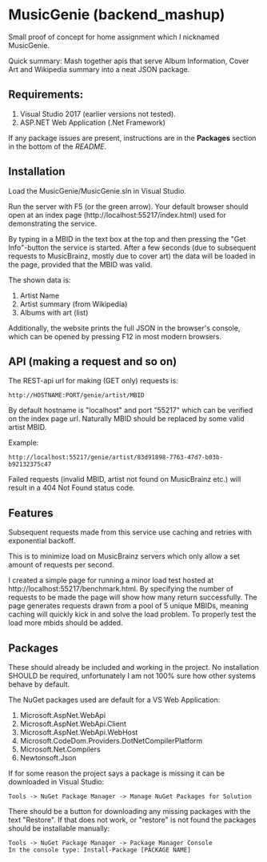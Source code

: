 # MusicGenie (backend_mashup)

Small proof of concept for home assignment which I nicknamed MusicGenie.

Quick summary: Mash together apis that serve Album Information, Cover Art and Wikipedia summary into a neat JSON package.

## Requirements: 

1. Visual Studio 2017 (earlier versions not tested).
2. ASP.NET Web Application (.Net Framework)

If any package issues are present, instructions are in the **Packages** section in the bottom of the *README*.

## Installation

Load the MusicGenie/MusicGenie.sln in Visual Studio.

Run the server with F5 (or the green arrow).
Your default browser should open at an index page (http://localhost:55217/index.html) used for demonstrating the service.

By typing in a MBID in the text box at the top and then pressing the "Get Info"-button the service is started.
After a few seconds (due to subsequent requests to MusicBrainz, mostly due to cover art) the data will be loaded in the page, provided that the MBID was valid.

The shown data is:

1. Artist Name
2. Artist summary (from Wikipedia)
3. Albums with art (list)

Additionally, the website prints the full JSON in the browser's  console, which can be opened by pressing F12 in most modern browsers.

## API (making a request and so on)

The REST-api url for making (GET only) requests is:

```
http://HOSTNAME:PORT/genie/artist/MBID
```

By default hostname is "localhost" and port "55217" which can be verified on the index page url.
Naturally MBID should be replaced by some valid artist MBID.

Example:

```
http://localhost:55217/genie/artist/83d91898-7763-47d7-b03b-b92132375c47
```

Failed requests (invalid MBID, artist not found on MusicBrainz etc.) will result in a 404 Not Found status code.

## Features

Subsequent requests made from this service use caching and retries with exponential backoff.

This is to minimize load on MusicBrainz servers which only allow a set amount of requests per second.

I created a simple page for running a minor load test hosted at http://localhost:55217/benchmark.html.
By specifying the number of requests to be made the page will show how many return successfully.
The page generates requests drawn from a pool of 5 unique MBIDs, meaning caching will quickly kick in and solve the load problem.
To properly test the load more mbids should be added.

## Packages 

These should already be included and working in the project.
No installation SHOULD be required, unfortunately I am not 100% sure how other systems behave by default.

The NuGet packages used are default for a VS Web Application:
1. Microsoft.AspNet.WebApi
2. Microsoft.AspNet.WebApi.Client
3. Microsoft.AspNet.WebApi.WebHost
4. Microsoft.CodeDom.Providers.DotNetCompilerPlatform
5. Microsoft.Net.Compilers
6. Newtonsoft.Json

If for some reason the project says a package is missing it can be downloaded in Visual Studio:

```
Tools -> NuGet Package Manager -> Manage NuGet Packages for Solution
```

There should be a button for downloading any missing packages with the text "Restore".
If that does not work, or "restore" is not found the packages should be installable manually:

```
Tools -> NuGet Package Manager -> Package Manager Console
In the console type: Install-Package [PACKAGE NAME]
```
